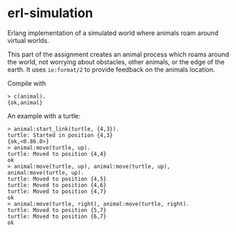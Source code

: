 # erl-simulation
Erlang implementation of a simulated world where animals roam around virtual worlds.

This part of the assignment creates an animal process which roams around the world, not worrying about obstacles, other animals, or the edge of the earth. It uses `io:format/2` to provide feedback on the animals location.

Compile with
    
    > c(animal).
    {ok,animal}

An example with a turtle:

    > animal:start_link(turtle, {4,3}).
    turtle: Started in position {4,3}
    {ok,<0.86.0>}
    > animal:move(turtle, up).
    turtle: Moved to position {4,4}
    ok
    > animal:move(turtle, up), animal:move(turtle, up), animal:move(turtle, up).
    turtle: Moved to position {4,5}
    turtle: Moved to position {4,6}
    turtle: Moved to position {4,7}
    ok
    > animal:move(turtle, right), animal:move(turtle, right).
    turtle: Moved to position {5,7}
    turtle: Moved to position {6,7}
    ok
